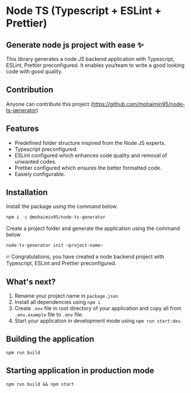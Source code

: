 # Node TS (Typescript + ESLint + Prettier)

## Generate node js project with ease ✨

This library generates a node JS backend application with Typescript, ESLint, Prettier preconfigured. It enables you/team to write a good looking code with good quality.

## Contribution

Anyone can contribute this project (https://github.com/mohaimin95/node-ts-generator)

## Features

- Predefined folder structure inspired from the Node JS experts.
- Typescript preconfigured.
- ESLint configured which enhances code quality and removal of unwanted codes.
- Prettier configured which ensures the better formatted code.
- Easiely configurable.

## Installation

Install the package using the command below.

```sh
npm i -g @mohaimin95/node-ts-generator
```

Create a project folder and generate the application using the command below

```sh
node-ts-generator init <project-name>
```

🔥 Congratulations, you have created a node backend project with Typescript, ESLint and Prettier preconfigured.

## What's next?

1. Rename your project name in `package.json`
2. Install all dependencies using `npm i`
3. Create `.env` file in root directory of your application and copy all from `.env.example` file to `.env` file.
4. Start your application in development mode using `npm run start:dev`.

## Building the application

```
npm run build
```

## Starting application in production mode

```
npm run build && npm start
```